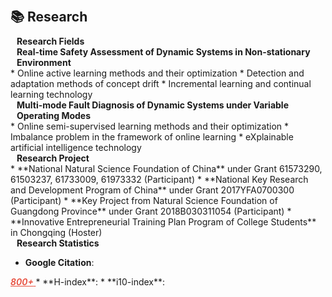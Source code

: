 
<h1 id="research"></h1>

<h2 style="margin: 60px 0px 10px;">📚 Research</h2>

<h4 style="margin: 0px 10px 0;">Research Fields</h4>
<h4 style="margin: 0px 10px 0;">Real-time Safety Assessment of Dynamic Systems in Non-stationary Environment</h4>
* Online active learning methods and their optimization
* Detection and adaptation methods of concept drift
* Incremental learning and continual learning technology
<h4 style="margin: 0px 10px 0;">Multi-mode Fault Diagnosis of Dynamic Systems under Variable Operating Modes</h4>
* Online semi-supervised learning methods and their optimization
* Imbalance problem in the framework of online learning
* eXplainable artificial intelligence technology

<h4 style="margin: 0px 10px 0;">Research Project</h4>
* **National Natural Science Foundation of China** under Grant 61573290, 61503237, 61733009, 61973332 (Participant) 
* **National Key Research and Development Program of China** under Grant 2017YFA0700300 (Participant)
* **Key Project from Natural Science Foundation of Guangdong Province** under Grant 2018B030311054 (Participant) 
* **Innovative Entrepreneurial Training Plan Program of College Students** in Chongqing (Hoster)

<h4 style="margin: 0px 10px 0;">Research Statistics</h4>

* **Google Citation**: 
<strong>
    <a style="color:#e74d3c; font-weight:600" href="https://scholar.google.com/citations?view_op=view_citation&hl=en&user=sRkvMF8AAAAJ&citation_for_view=sRkvMF8AAAAJ:zYLM7Y9cAGgC">
        <i id="total_citation_mtl">800+</i>
        <i style="color:#e74d3c; font-weight:600"></i>
    </a>
</strong>
<script>
    $(document).ready(function () {
        $.getJSON("https://raw.githubusercontent.com/liuzy0708/liuzy0708.github.io/main/google_scholar_crawler/results/gs_data.json", function (data) {
            var totalCitation = data['citedby'];
            document.getElementById('total_citation_mtl').textContent = totalCitation + " Citations";
        });
    });
</script>
* **H-index**:
<strong>
    <a style="color:#e74d3c; font-weight:600" href="https://scholar.google.com/citations?view_op=view_citation&hl=en&user=sRkvMF8AAAAJ&citation_for_view=sRkvMF8AAAAJ:zYLM7Y9cAGgC">
        <i id="totalHindex_mtl"></i>
        <i style="color:#e74d3c; font-weight:600"></i>
    </a>
</strong>
<script>
    $(document).ready(function () {
        $.getJSON("https://raw.githubusercontent.com/liuzy0708/liuzy0708.github.io/main/google_scholar_crawler/results/gs_data.json", function (data) {
            var totalHindex = data['hindex'];
            document.getElementById('totalHindex_mtl').textContent = totalHindex;
        });
    });
</script>
* **i10-index**: 
<strong>
    <a style="color:#e74d3c; font-weight:600" href="https://scholar.google.com/citations?view_op=view_citation&hl=en&user=sRkvMF8AAAAJ&citation_for_view=sRkvMF8AAAAJ:zYLM7Y9cAGgC">
        <i id="i10index_mtl"></i>
        <i style="color:#e74d3c; font-weight:600"></i>
    </a>
</strong>
<script>
    $(document).ready(function () {
        $.getJSON("https://raw.githubusercontent.com/liuzy0708/liuzy0708.github.io/main/google_scholar_crawler/results/gs_data.json", function (data) {
            var totali10index = data['i10index'];
            document.getElementById('i10index_mtl').textContent = totali10index;
        });
    });
</script>
